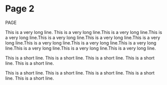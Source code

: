 # Page 2

PAGE

This is a very long line.  This is a very long line.This is a very long line.This is a very long line.This is a very long line.This is a very long line.This is a very long line.This is a very long line.This is a very long line.This is a very long line.This is a very long line.This is a very long line.This is a very long line.

This is a short line.
This is a short line.
This is a short line.
This is a short line.
This is a short line.

This is a short line.
This is a short line.
This is a short line.
This is a short line.
This is a short line.
